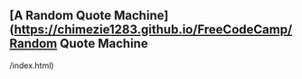 ## [A Random Quote Machine](https://chimezie1283.github.io/FreeCodeCamp/Random Quote Machine
/index.html)
